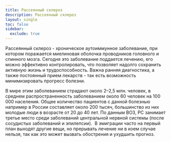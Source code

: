 ```yaml
---
title: Рассеянный склероз
description: Рассеянный склероз
layout: single
toc: false
sidebar:
  exclude: true
---
```


Рассеянный склероз  - хроническое аутоиммунное заболевание, при котором поражается миелиновая оболочка проводников головного и спинного мозга. Сегодня это заболевание поддается лечению, его можно эффективно контролировать, что позволяет надолго сохранить активную жизнь и трудоспособность. Важна ранняя диагностика, а также постоянный прием лекарств -  так есть возможность минимизировать прогресс болезни.

В мире этим заболеванием страдают около 2–2,5 млн. человек, в среднем распространенность заболеванием около 60 человек на 100 000 населения. Общее количество пациентов с данной болезнью например  в России составляет около 200 тысяч, большинство из них молодые люди в возрасте от 20 до 40 лет. По данным ВОЗ, РС занимает третье место среди заболеваний центральной нервной системы (после сосудистых заболеваний и эпилепсии).
​
В эмиграции часто на первый план выходят другие вещи, но прерывать лечение ни в коем случае нельзя, так как это может вызвать обострения и ухудшить прогноз.
